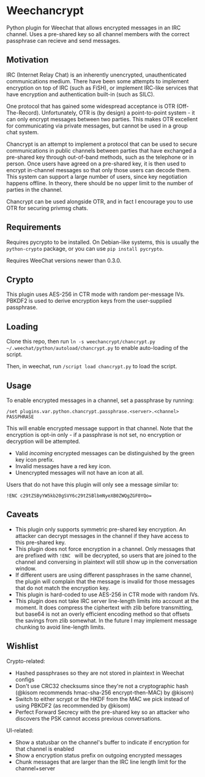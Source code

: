 # Weechancrypt

Python plugin for Weechat that allows encrypted messages in an IRC channel.
Uses a pre-shared key so all channel members with the correct passphrase
can recieve and send messages.

## Motivation

IRC (Internet Relay Chat) is an inherently unencrypted, unauthenticated
communications medium.  There have been some attempts to implement encryption
on top of IRC (such as FiSH), or implement IRC-like services that have
encryption and authentication built-in (such as SILC).

One protocol that has gained some widespread acceptance is OTR (Off-The-Record).
Unfortunately, OTR is (by design) a point-to-point system - it can only encrypt
messages between two parties.  This makes OTR excellent for communicating via
private messages, but cannot be used in a group chat system.

Chancrypt is an attempt to implement a protocol that can be used to secure
communications in public channels between parties that have exchanged a
pre-shared key through out-of-band methods, such as the telephone or in person.
Once users have agreed on a pre-shared key, it is then used to encrypt
in-channel messages so that only those users can decode them.  This system can
support a large number of users, since key negotiation happens offline.  In
theory, there should be no upper limit to the number of parties in
the channel.

Chancrypt can be used alongside OTR, and in fact I encourage you to use OTR for
securing privmsg chats.

## Requirements

Requires pycrypto to be installed.  On Debian-like systems, this is usually the
`python-crypto` package, or you can use `pip install pycrypto`.

Requires WeeChat versions newer than 0.3.0.

## Crypto

This plugin uses AES-256 in CTR mode with random per-message IVs.
PBKDF2 is used to derive encryption keys from the user-supplied passphrase.

## Loading

Clone this repo, then run
`ln -s weechancrypt/chancrypt.py ~/.weechat/python/autoload/chancrypt.py` to
enable auto-loading of the script.

Then, in weechat, run `/script load chancrypt.py` to load the script.

## Usage

To enable encrypted messages in a channel, set a passphrase by running:

```/set plugins.var.python.chancrypt.passphrase.<server>.<channel> PASSPHRASE```

This will enable encrypted message support in that channel.
Note that the encryption is opt-in only - if a passphrase is not set, no encryption
or decryption will be attempted.

- Valid *incoming* encrypted messages can be distinguished by the green key icon prefix.
- Invalid messages have a red key icon.
- Unencrypted messages will not have an icon at all.

Users that do not have this plugin will only see a message similar to:

```!ENC c29tZSByYW5kb20gSVY6c29tZSBlbmNyeXB0ZWQgZGF0YQo=```

## Caveats

- This plugin only supports symmetric pre-shared key encryption.
An attacker can decrypt messages in the channel if they have access to this
pre-shared key.
- This plugin does not force encryption in a channel.
Only messages that are prefixed with `!ENC ` will be decrypted, so users that
are joined to the channel and conversing in plaintext will still show up in the
conversation window.
- If different users are using different passphrases in the same channel,
the plugin will complain that the message is invalid for those messages that do
not match the encryption key.
- This plugin is hard-coded to use AES-256 in CTR mode with random IVs.
- This plugin does not take IRC server line-length limits into account at the
moment.  It does compress the ciphertext with zlib before transmitting, but
base64 is not an overly efficient encoding method so that offsets the savings
from zlib somewhat.  In the future I may implement message chunking to avoid
line-length limits.

## Wishlist
Crypto-related:
- Hashed passphrases so they are not stored in plaintext in Weechat configs
- Don't use CRC32 checksums since they're not a cryptographic hash (@kisom
recommends hmac-sha-256 encrypt-then-MAC)
by @kisom)
- Switch to either scrypt or the HKDF from the MAC we pick instead of using
PBKDF2 (as recommended by @kisom)
- Perfect Forward Secrecy with the pre-shared key so an attacker who discovers
the PSK cannot access previous conversations.

UI-related:
- Show a statusbar on the channel's buffer to indicate if encryption for that
channel is enabled
- Show a encryption status prefix on outgoing encrypted messages
- Chunk messages that are larger than the IRC line length limit for the
channel+server
